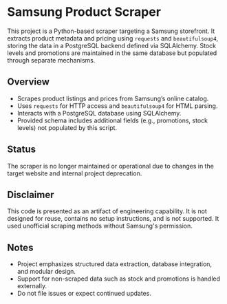 # Samsung Product Scraper

This project is a Python-based scraper targeting a Samsung storefront. It extracts product metadata and pricing using `requests` and `beautifulsoup4`, storing the data in a PostgreSQL backend defined via SQLAlchemy. Stock levels and promotions are maintained in the same database but populated through separate mechanisms.

## Overview

- Scrapes product listings and prices from Samsung’s online catalog.
- Uses `requests` for HTTP access and `beautifulsoup4` for HTML parsing.
- Interacts with a PostgreSQL database using SQLAlchemy.
- Provided schema includes additional fields (e.g., promotions, stock levels) not populated by this script.

## Status

The scraper is no longer maintained or operational due to changes in the target website and internal project deprecation.

## Disclaimer

This code is presented as an artifact of engineering capability. It is not designed for reuse, contains no setup instructions, and is not supported. It used unofficial scraping methods without Samsung's permission.

## Notes

- Project emphasizes structured data extraction, database integration, and modular design.
- Support for non-scraped data such as stock and promotions is handled externally.
- Do not file issues or expect continued updates.
